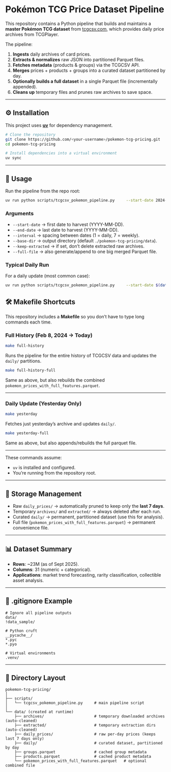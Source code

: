# Pokémon TCG Price Dataset Pipeline

This repository contains a Python pipeline that builds and maintains a **master Pokémon TCG dataset** from [tcgcsv.com](https://tcgcsv.com), which provides daily price archives from TCGPlayer.

The pipeline:
1. **Ingests** daily archives of card prices.  
2. **Extracts & normalizes** raw JSON into partitioned Parquet files.  
3. **Fetches metadata** (products & groups) via the TCGCSV API.  
4. **Merges** prices + products + groups into a curated dataset partitioned by day.  
5. **Optionally builds a full dataset** in a single Parquet file (incrementally appended).  
6. **Cleans up** temporary files and prunes raw archives to save space.  

---

## ⚙️ Installation

This project uses [**uv**](https://docs.astral.sh/uv/) for dependency management.

```bash
# Clone the repository
git clone https://github.com/<your-username>/pokemon-tcg-pricing.git
cd pokemon-tcg-pricing

# Install dependencies into a virtual environment
uv sync
```

---

## 🚀 Usage

Run the pipeline from the repo root:

```bash
uv run python scripts/tcgcsv_pokemon_pipeline.py     --start-date 2024-02-08     --end-date 2025-09-28     --interval 1     --base-dir ./data     --full-file
```

### Arguments
- `--start-date` → first date to harvest (YYYY-MM-DD).  
- `--end-date` → last date to harvest (YYYY-MM-DD).  
- `--interval` → spacing between dates (1 = daily, 7 = weekly).  
- `--base-dir` → output directory (default `./pokemon-tcg-pricing/data`).  
- `--keep-extracted` → if set, don’t delete extracted raw archives.  
- `--full-file` → also generate/append to one big merged Parquet file.  

### Typical Daily Run
For a daily update (most common case):

```bash
uv run python scripts/tcgcsv_pokemon_pipeline.py     --start-date $(date -d "yesterday" +%Y-%m-%d)     --end-date $(date -d "yesterday" +%Y-%m-%d)     --interval 1     --base-dir ./data     --full-file
```

## 🛠️ Makefile Shortcuts

This repository includes a **Makefile** so you don’t have to type long commands each time.

### Full History (Feb 8, 2024 → Today)
```bash
make full-history
```
Runs the pipeline for the entire history of TCGCSV data and updates the `daily/` partitions.

```bash
make full-history-full
```
Same as above, but also rebuilds the combined `pokemon_prices_with_full_features.parquet`.

---

### Daily Update (Yesterday Only)
```bash
make yesterday
```
Fetches just yesterday’s archive and updates `daily/`.

```bash
make yesterday-full
```
Same as above, but also appends/rebuilds the full parquet file.

---

These commands assume:
- `uv` is installed and configured.
- You’re running from the repository root.

---

## 🧹 Storage Management

- Raw `daily_prices/` → automatically pruned to keep only the **last 7 days**.  
- Temporary `archives/` and `extracted/` → always deleted after each run.  
- Curated `daily/` → permanent, partitioned dataset (use this for analysis).  
- Full file (`pokemon_prices_with_full_features.parquet`) → permanent convenience file.  

---

## 📊 Dataset Summary

- **Rows**: ~23M (as of Sept 2025).  
- **Columns**: 31 (numeric + categorical).  
- **Applications**: market trend forecasting, rarity classification, collectible asset analysis.  

---

## 📝 .gitignore Example

```gitignore
# Ignore all pipeline outputs
data/
!data_sample/

# Python cruft
__pycache__/
*.pyc
*.pyo

# Virtual environments
.venv/
```

---

## 📂 Directory Layout

```text
pokemon-tcg-pricing/
│
├── scripts/
│   └── tcgcsv_pokemon_pipeline.py     # main pipeline script
│
└── data/ (created at runtime)
    ├── archives/                      # temporary downloaded archives (auto-cleaned)
    ├── extracted/                     # temporary extraction dirs (auto-cleaned)
    ├── daily_prices/                  # raw per-day prices (keeps last 7 days only)
    ├── daily/                         # curated dataset, partitioned by day
    ├── groups.parquet                 # cached group metadata
    ├── products.parquet               # cached product metadata
    └── pokemon_prices_with_full_features.parquet   # optional combined file
```
